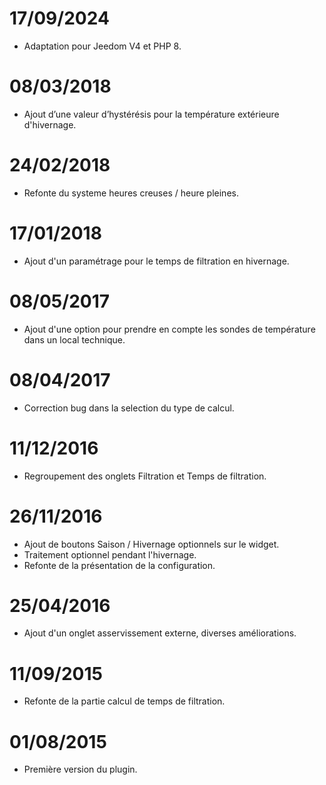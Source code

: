 17/09/2024
===

- Adaptation pour Jeedom V4 et PHP 8.

08/03/2018
===

- Ajout d’une valeur d’hystérésis pour la température extérieure d'hivernage.

24/02/2018
===

- Refonte du systeme heures creuses / heure pleines.

17/01/2018
===

- Ajout d'un paramétrage pour le temps de filtration en hivernage.

08/05/2017
===

- Ajout d'une option pour prendre en compte les sondes de température dans un local technique.

08/04/2017
===

- Correction bug dans la selection du type de calcul.

11/12/2016
===

- Regroupement des onglets Filtration et Temps de filtration.

26/11/2016
===

- Ajout de boutons Saison / Hivernage optionnels sur le widget.
- Traitement optionnel pendant l'hivernage.
- Refonte de la présentation de la configuration.

25/04/2016
===

- Ajout d'un onglet asservissement externe, diverses améliorations.

11/09/2015
===

- Refonte de la partie calcul de temps de filtration.

01/08/2015
===

- Première version du plugin.
